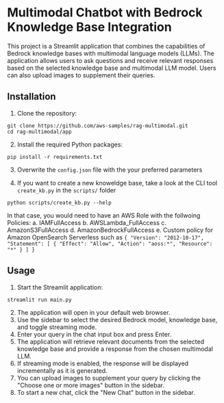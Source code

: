 # Multimodal Chatbot with Bedrock Knowledge Base Integration

This project is a Streamlit application that combines the capabilities of Bedrock knowledge bases with multimodal language models (LLMs). The application allows users to ask questions and receive relevant responses based on the selected knowledge base and multimodal LLM model. Users can also upload images to supplement their queries.

## Installation

1. Clone the repository:
```
git clone https://github.com/aws-samples/rag-multimodal.git
cd rag-multimodal/app
```


2. Install the required Python packages:
```
pip install -r requirements.txt
```

3. Overwrite the `config.json` file with the your preferred parameters

4. If you want to create a new knoweldge base, take a look at the CLI tool `create_kb.py` in the `scripts/` folder
```
python scripts/create_kb.py --help 
```
In that case, you would need to have an AWS Role with the follwoing Policies:
    a. IAMFullAccess
    b. AWSLambda_FullAccess
    c. AmazonS3FullAccess
    d. AmazonBedrockFullAccess
    e. Custom policy for Amazon OpenSearch Serverless such as
    ```
    {
                "Version": "2012-10-17",
                "Statement": [
                    {
                        "Effect": "Allow",
                        "Action": "aoss:*",
                        "Resource": "*"
                    }
                ]
            }
    ```

## Usage

1. Start the Streamlit application:

```
streamlit run main.py

```

2. The application will open in your default web browser.
3. Use the sidebar to select the desired Bedrock model, knowledge base, and toggle streaming mode.
4. Enter your query in the chat input box and press Enter.
5. The application will retrieve relevant documents from the selected knowledge base and provide a response from the chosen multimodal LLM.
6. If streaming mode is enabled, the response will be displayed incrementally as it is generated.
7. You can upload images to supplement your query by clicking the "Choose one or more images" button in the sidebar.
8. To start a new chat, click the "New Chat" button in the sidebar.

